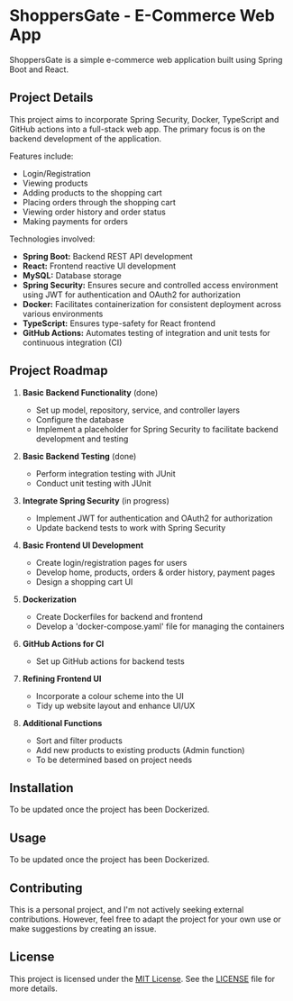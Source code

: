 # ShoppersGate - E-Commerce Web App

ShoppersGate is a simple e-commerce web application built using Spring Boot and React.

## Project Details

This project aims to incorporate Spring Security, Docker, TypeScript and GitHub actions into a full-stack web app. The primary focus is on the backend development of the application.

Features include:
- Login/Registration
- Viewing products
- Adding products to the shopping cart
- Placing orders through the shopping cart
- Viewing order history and order status
- Making payments for orders

Technologies involved:
- **Spring Boot:** Backend REST API development
- **React:** Frontend reactive UI development
- **MySQL:** Database storage
- **Spring Security:** Ensures secure and controlled access environment using JWT for authentication and OAuth2 for authorization
- **Docker:** Facilitates containerization for consistent deployment across various environments
- **TypeScript:** Ensures type-safety for React frontend
- **GitHub Actions:** Automates testing of integration and unit tests for continuous integration (CI)

## Project Roadmap

1. **Basic Backend Functionality** (done)
   - Set up model, repository, service, and controller layers
   - Configure the database
   - Implement a placeholder for Spring Security to facilitate backend development and testing

2. **Basic Backend Testing** (done)
   - Perform integration testing with JUnit
   - Conduct unit testing with JUnit

3. **Integrate Spring Security** (in progress)
   - Implement JWT for authentication and OAuth2 for authorization
   - Update backend tests to work with Spring Security

4. **Basic Frontend UI Development**
   - Create login/registration pages for users
   - Develop home, products, orders & order history, payment pages
   - Design a shopping cart UI

5. **Dockerization**
   - Create Dockerfiles for backend and frontend
   - Develop a 'docker-compose.yaml' file for managing the containers

6. **GitHub Actions for CI**
   - Set up GitHub actions for backend tests

7. **Refining Frontend UI**
   - Incorporate a colour scheme into the UI
   - Tidy up website layout and enhance UI/UX

8. **Additional Functions**
   - Sort and filter products
   - Add new products to existing products (Admin function)
   - To be determined based on project needs

## Installation

To be updated once the project has been Dockerized.

## Usage

To be updated once the project has been Dockerized.

## Contributing

This is a personal project, and I'm not actively seeking external contributions. However, feel free to adapt the project for your own use or make suggestions by creating an issue.

## License
This project is licensed under the [MIT License](https://choosealicense.com/licenses/mit/). See the [LICENSE](LICENSE) file for more details.
